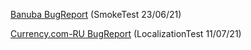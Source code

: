 <a href = "https://docs.google.com/document/d/1ho6b_9AF4PbkL1F_f2CLXjsIQF6AG5JdnbpWyWMGyuI/edit?usp=sharing" target="_blank">Banuba BugReport</a> (SmokeTest 23/06/21)
  
<a href = "https://docs.google.com/document/d/1Qr23HHjFqdfVT0i1QKXv70asm2qdRwI8jSZxzzITT0s/edit?usp=sharing" target="_blank">Currency.com-RU BugReport</a> (LocalizationTest 11/07/21)
